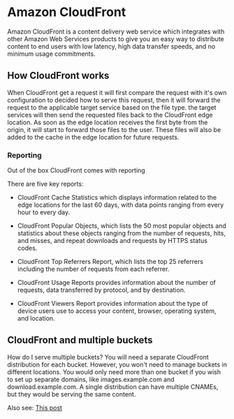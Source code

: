 # Amazon CloudFront
Amazon CloudFront is a content delivery web service which integrates with other Amazon Web Services products to give you an easy way to distribute content to end users with low latency, high data transfer speeds, and no minimum usage commitments.

## How CloudFront works

When CloudFront get a request it will first compare the request with it's own configuration to decided how to serve this request, then it will forward the request to the applicable target service based on the file type. the target services will then send the requested files back to the CloudFront edge location. As soon as the edge location receives the first byte from the origin, it will start to forward those files to the user. These files will also be added to the cache in the edge location for future requests.

### Reporting

Out of the box CloudFront comes with reporting 

There are five key reports: 

* CloudFront Cache Statistics which displays information related to the edge locations for the last 60 days, with data points ranging from every hour to every day. 

* CloudFront Popular Objects, which lists the 50 most popular objects and statistics about these objects ranging from the number of requests, hits, and misses, and repeat downloads and requests by HTTPS status codes. 

* CloudFront Top Referrers Report, which lists the top 25 referrers including the number of requests from each referrer. 

* CloudFront Usage Reports provides information about the number of requests, data transferred by protocol, and by destination. 

* CloudFront Viewers Report provides information about the type of device users use to access your content, browser, operating system, and location.


## CloudFront and multiple buckets

How do I serve multiple buckets? You will need a separate CloudFront distribution for each bucket. However, you won't need to manage buckets in different locations. You would only need more than one bucket if you wish to set up separate domains, like images.example.com and download.example.com. A single distribution can have multiple CNAMEs, but they would be serving the same content.

Also see: [This post]("https://vimalpaliwal.com/blog/2018/10/10f435c29f/serving-multiple-s3-buckets-via-single-aws-cloudfront-distribution.html")